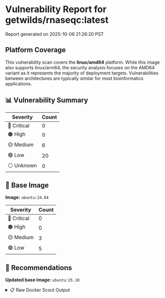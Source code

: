 # Vulnerability Report for getwilds/rnaseqc:latest

Report generated on 2025-10-06 21:26:20 PST

## Platform Coverage

This vulnerability scan covers the **linux/amd64** platform. While this image also supports linux/arm64, the security analysis focuses on the AMD64 variant as it represents the majority of deployment targets. Vulnerabilities between architectures are typically similar for most bioinformatics applications.

## 📊 Vulnerability Summary

| Severity | Count |
|----------|-------|
| 🔴 Critical | 0 |
| 🟠 High | 0 |
| 🟡 Medium | 6 |
| 🟢 Low | 20 |
| ⚪ Unknown | 0 |

## 🐳 Base Image

**Image:** `ubuntu:24.04`

| Severity | Count |
|----------|-------|
| 🔴 Critical | 0 |
| 🟠 High | 0 |
| 🟡 Medium | 3 |
| 🟢 Low | 5 |

## 🔄 Recommendations

**Updated base image:** `ubuntu:25.10`

<details>
<summary>📋 Raw Docker Scout Output</summary>

```text
Target             │  getwilds/rnaseqc:latest-amd64  │    0C     0H     6M    20L   
    digest           │  56c96775368a                           │                              
  Base image         │  ubuntu:24.04                           │    0C     0H     3M     5L   
  Updated base image │  ubuntu:25.10                           │    0C     0H     0M     0L   
                     │                                         │                  -3     -5   

What's next:
    View vulnerabilities → docker scout cves getwilds/rnaseqc:latest-amd64
    View base image update recommendations → docker scout recommendations getwilds/rnaseqc:latest-amd64
    Include policy results in your quickview by supplying an organization → docker scout quickview getwilds/rnaseqc:latest-amd64 --org <organization>
```
</details>
